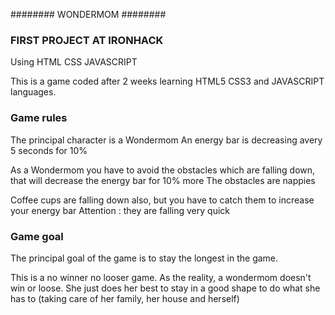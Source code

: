 ######## WONDERMOM ########

### FIRST PROJECT AT IRONHACK ###
Using HTML CSS JAVASCRIPT 

This is a game coded after 2 weeks learning HTML5 CSS3 and JAVASCRIPT languages. 

### Game rules ###

The principal character is a Wondermom 
An energy bar is decreasing avery 5 seconds for 10%

As a Wondermom you have to avoid the obstacles which are falling down, that will decrease the energy bar for 10% more
The obstacles are nappies

Coffee cups are falling down also, but you have to catch them to increase your energy bar
Attention : they are falling very quick


### Game goal ###
The principal goal of the game is to stay the longest in the game.

This is a no winner no looser game. 
As the reality, a wondermom doesn't win or loose. She just does her best to stay in a good shape to do what she has to
(taking care of her family, her house and herself)
